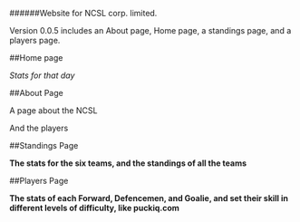 ######Website for NCSL corp. limited.

Version 0.0.5 includes an About page, Home page, a standings page, and a players page.

##Home page

*Stats for that day*

##About Page

A page about the NCSL

And the players

##Standings Page

**The stats for the six teams, and the standings of all the teams**

##Players Page

**The stats of each Forward, Defencemen, and Goalie, and set their skill in different levels of difficulty, like puckiq.com**
